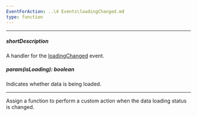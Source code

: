 ```yaml
---
EventForAction: ..\4 Events\loadingChanged.md
type: function
---
```

---
##### shortDescription
A handler for the [loadingChanged](/api-reference/30%20Data%20Layer/DataSource/4%20Events/loadingChanged.md '/Documentation/ApiReference/Data_Layer/DataSource/Events/#loadingChanged') event.

##### param(isLoading): boolean
Indicates whether data is being loaded.

---
Assign a function to perform a custom action when the data loading status is changed.